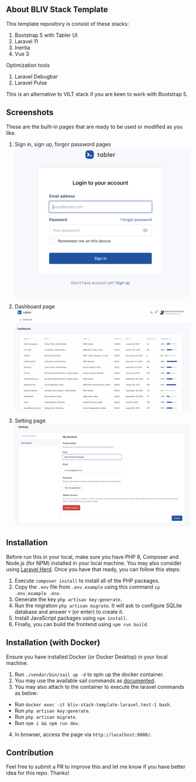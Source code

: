 ## About BLIV Stack Template

This template repository is consist of these stacks:
1. Bootstrap 5 with Tabler UI
2. Laravel 11
3. Inertia
4. Vue 3

Optimization tools
1. Laravel Debugbar
2. Laravel Pulse

This is an alternative to VILT stack if you are keen to work with Bootstrap 5.

## Screenshots
These are the built-in pages that are ready to be used or modified as you like.
1. Sign in, sign up, forgor password pages
![login-page](/public/screenshots/login-page.png)

2. Dashboard page
![dashboard-page](/public/screenshots/dashboard-page.png)

3. Setting page
![setting-page](/public/screenshots/setting-page.png)

## Installation
Before run this in your local, make sure you have PHP 8, Composer and Node.js (for NPM) installed in your local machine. You may also consider using [Laravel Herd](https://herd.laravel.com). Once you have that ready, you can follow this steps:
1. Execute `composer install` to install all of the PHP packages.
2. Copy the `.env` file from `.env.example` using this command `cp .env.example .env`.
3. Generate the key `php artisan key:generate`.
4. Run the migration `php artisan migrate`. It will ask to configure SQLite database and answer `Y` (or enter) to create it.
5. Install JavaScript packages using `npm install`.
6. Finally, you can build the frontend using `npm run build`.

## Installation (with Docker)
Ensure you have installed Docker (or Docker Desktop) in your local machine.
1. Run `./vendor/bin/sail up -d` to spin up the docker container.
2. You may use the available sail commands as [documented](https://laravel.com/docs/11.x/sail).
3. You may also attach to the container to execute the laravel commands as below:
 - Run `docker exec -it bliv-stack-template-laravel.test-1 bash`.
 - Run `php artisan key:generate`.
 - Run `php artisan migrate`.
 - Run `npm i && npm run dev`.
4. In browser, access the page via `http://localhost:8080/`.


## Contribution
Feel free to submit a PR to improve this and let me know if you have better idea for this repo. Thanks!
